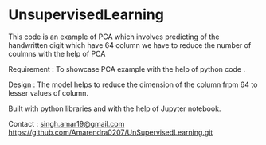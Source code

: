 # UnsupervisedLearning
This code is an example of PCA which involves predicting of the  handwritten digit which have 64 column we have to reduce the number of coulmns with the help of PCA 

Requirement : To showcase PCA example with the help of python code .

Design : The model helps to  reduce the dimension of the column frpm 64  to lesser  values of column.

Built with python libraries and with the help of Jupyter notebook.

Contact : singh.amar19@gmail.com https://github.com/Amarendra0207/UnSupervisedLearning.git
